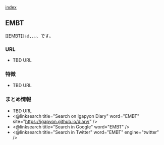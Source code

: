 [index](https://igapyon.github.io/diary/keyword/index.html)

## EMBT

[[EMBT]] は、、、、です。

### URL

* TBD URL

### 特徴

* TBD URL

### まとめ情報

* TBD URL
* <@linksearch title="Search on Igapyon Diary" word="EMBT" site="https://igapyon.github.io/diary/" />
* <@linksearch title="Search in Google" word="EMBT" />
* <@linksearch title="Search in Twitter" word="EMBT" engine="twitter" />

